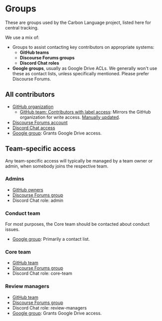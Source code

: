 # Groups

<!--
Part of the Carbon Language project, under the Apache License v2.0 with LLVM
Exceptions. See /LICENSE for license information.
SPDX-License-Identifier: Apache-2.0 WITH LLVM-exception
-->

These are groups used by the Carbon Language project, listed here for central
tracking.

We use a mix of:

- Groups to assist contacting key contributors on appropriate systems:
  - **GitHub teams**
  - **Discourse Forums groups**
  - **Discord Chat roles**
- **Google groups**, usually as Google Drive ACLs. We generally won't use these
  as contact lists, unless specifically mentioned. Please prefer Discourse
  Forums.

## All contributors

- [GitHub organization](https://github.com/orgs/carbon-language/people)
  - [GitHub team: Contributors with label access](https://github.com/orgs/carbon-language/teams/contributors-with-label-access):
    Mirrors the GitHub organization for write access.
    [Manually updated](/src/scripts/update-label-access.js).
- [Discourse Forums account](https://forums.carbon-lang.dev)
- [Discord Chat access](https://discord.com/app)
- [Google group](https://groups.google.com/g/carbon-lang-contributors): Grants
  Google Drive access.

## Team-specific access

Any team-specific access will typically be managed by a team owner or admin,
when somebody joins the respective team.

### Admins

- [GitHub owners](https://github.com/orgs/carbon-language/people?query=role%3Aowner)
- [Discourse Forums group](https://forums.carbon-lang.dev/g/admins)
- Discord Chat role: admin

### Conduct team

For most purposes, the Core team should be contacted about conduct issues.

- [Google group](https://groups.google.com/g/carbon-lang-conduct-team):
  Primarily a contact list.

### Core team

- [GitHub team](https://github.com/orgs/carbon-language/teams/core-team)
- [Discourse Forums group](https://forums.carbon-lang.dev/g/core_team)
- Discord Chat role: core-team

### Review managers

- [GitHub team](https://github.com/orgs/carbon-language/teams/review-managers)
- [Discourse Forums group](https://forums.carbon-lang.dev/g/review_managers)
- Discord Chat role: review-managers
- [Google group](https://groups.google.com/g/carbon-lang-review-managers):
  Grants Google Drive access.
